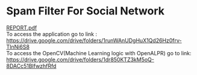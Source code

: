 # Spam Filter For Social Network
[REPORT.pdf](https://github.com/Antarang1999/SpamFilterForSocialNetwork/files/15134171/REPORT.pdf) <br>
To access the application go to link : https://drive.google.com/drive/folders/1runWAnUDgHuX1Qd26Hz0frv-TInNi6S8 <br>
To access the OpenCV(Machine Learning logic with OpenALPR) go to link: https://drive.google.com/drive/folders/1dr850KTZ3kM5oQ-8DACc51BlfwzhfRfd
